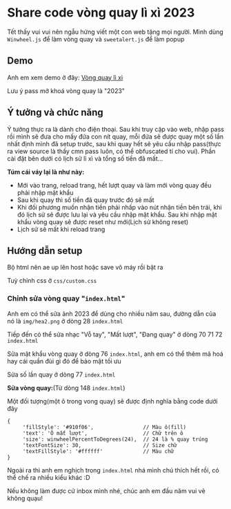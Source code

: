 # Share code vòng quay lì xì 2023
Tết thấy vui vui nên ngẫu hứng viết một con web tặng mọi người.
Mình dùng `Winwheel.js` để làm vòng quay và `sweetalert.js` để làm popup 
## Demo
Anh em xem demo ở đây: [Vòng quay lì xì]((https://mkhue720.github.io/code-web-random-wheel/))

Lưu ý pass mở khoá vòng quay là "2023"
## Ý tưởng và chức năng
Ý tưởng thực ra là dành cho điện thoại. Sau khi truy cập vào web, nhập pass rồi mình sẽ đưa cho mấy đứa con nít quay, mỗi đứa sẽ được quay một số lần nhất định mình đã setup trước, sau khi quay hết sẽ yêu cầu nhập pass(thực ra view source là thấy cmn pass luôn, có thể obfuscated tí cho vui). Phần cài đặt bên dưới có lịch sử lì xì và tổng số tiền đã mất...

**Túm cái váy lại là như này:**
- Mới vào trang, reload trang, hết lượt quay và làm mới vòng quay đều phải nhập mật khẩu
- Sau khi quay thì số tiền đã quay trước đó sẽ mất
- Khi đối phương muốn nhận tiền phải nhấp vào nút nhận tiền bên trái, khi đó lịch sử sẽ được lưu lại và yêu cầu nhập mật khẩu. Sau khi nhập mật khẩu vòng quay sẽ được reset như mới(Lịch sử không reset)
- Lịch sử sẽ mất khi reload trang
## Hướng dẫn setup
Bộ html nên ae up lên host hoặc save vô máy rồi bật ra

Tuỳ chỉnh css ở `css/custom.css`
### Chỉnh sửa vòng quay "`index.html`"
Anh em có thể sửa ảnh 2023 để dùng cho nhiều năm sau, đường dẫn của nó là `img/hea2.png` ở dòng 28 `index.html`

Tiếp đến có thể sửa nhạc "Vỗ tay", "Mất lượt", "Đang quay" ở dòng 70 71 72 `index.html`

Sửa mật khẩu vòng quay ở dòng 76 `index.html`, anh em có thể thêm mã hoá hay cái quần đùi gì đó để bảo mật tối ưu

Sửa số lần quay ở dòng 77 `index.html`

**Sửa vòng quay:**(Từ dòng 148 `index.html`)

Một đối tượng(một ô trong vong quay) sẽ được định nghĩa bằng code dưới đây
~~~
{
     'fillStyle': '#910f06',                // Màu ô(fill)
     'text': 'Ô mất lượt',                  // Chữ trên ô
     'size': winwheelPercentToDegrees(24),  // 24 là % quay trúng
     'textFontSize': 30,                    // Size chữ
     'textFillStyle': '#ffffff'             // Màu chữ
}
~~~
Ngoài ra thì anh em nghịch trong `index.html` nhá mình chú thích hết rồi, có thể chế ra nhiều kiểu khác :D

Nếu không làm được cứ inbox mình nhé, chúc anh em đầu năm vui vẻ không quạu!
